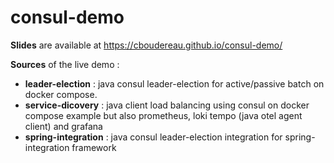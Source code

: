 # consul-demo
__Slides__ are available at https://cboudereau.github.io/consul-demo/

__Sources__ of the live demo : 
- __leader-election__ : java consul leader-election for active/passive batch on docker compose.
- __service-dicovery__ : java client load balancing using consul on docker compose example but also prometheus, loki tempo (java otel agent client) and grafana
- __spring-integration__ : java consul leader-election integration for spring-integration framework
